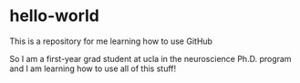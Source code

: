 # hello-world
This is a repository for me learning how to use GitHub 

So I am a first-year grad student at ucla in the neuroscience Ph.D. program and I am learning how to use all of this stuff! 
